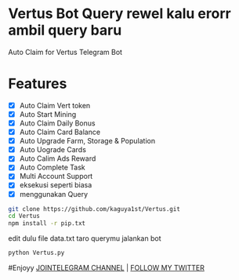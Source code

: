 # Vertus Bot Query rewel kalu erorr ambil query baru

Auto Claim for Vertus Telegram Bot


# Features

- [x] Auto Claim Vert token
- [x] Auto Start Mining
- [x] Auto Claim Daily Bonus
- [x] Auto Claim Card Balance
- [x] Auto Upgrade Farm, Storage & Population
- [x] Auto Uograde Cards
- [x] Auto Calim Ads Reward
- [x] Auto Complete Task
- [x] Multi Account Support
- [x] eksekusi seperti biasa
- [x] menggunakan Query
```bash
git clone https://github.com/kaguya1st/Vertus.git
cd Vertus
npm install -r pip.txt
```
edit dulu file data.txt taro querymu
jalankan bot
```bash
python Vertus.py
```
#Enjoyy
[ JOINTELEGRAM CHANNEL](https://t.me/Pumpbtcxyz)
| [FOLLOW MY TWITTER](https://x.com/Nhia1st)
